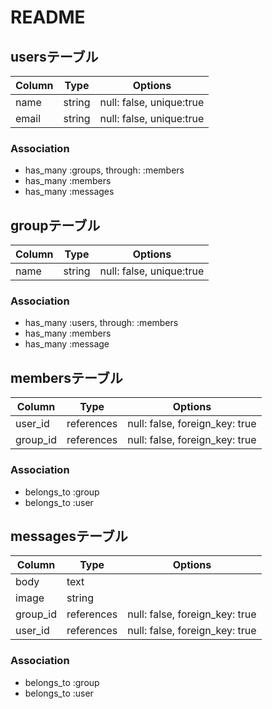 # README

## usersテーブル
|Column|Type|Options|
|------|----|-------|
|name|string|null: false, unique:true|
|email|string|null: false, unique:true|

### Association
- has_many :groups, through: :members
- has_many :members
- has_many :messages

## groupテーブル
|Column|Type|Options|
|------|----|-------|
|name|string|null: false, unique:true|

### Association
- has_many :users, through: :members
- has_many :members
- has_many :message

## membersテーブル
|Column|Type|Options|
|------|----|-------|
|user_id|references|null: false, foreign_key: true|
|group_id|references|null: false, foreign_key: true|

### Association
- belongs_to :group
- belongs_to :user

## messagesテーブル
|Column|Type|Options|
|------|----|-------|
|body|text|
|image|string|
|group_id|references|null: false, foreign_key: true|
|user_id|references|null: false, foreign_key: true|

### Association
- belongs_to :group
- belongs_to :user
